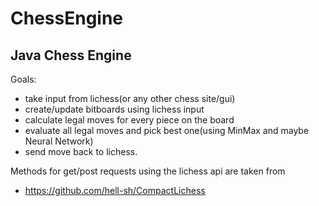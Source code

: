 # ChessEngine

Java Chess Engine
---------------------

Goals:
- take input from lichess(or any other chess site/gui)
- create/update bitboards using lichess input
- calculate legal moves for every piece on the board
- evaluate all legal moves and pick best one(using MinMax and maybe Neural Network)
- send move back to lichess.

Methods for get/post requests using the lichess api are taken from 
- https://github.com/hell-sh/CompactLichess
